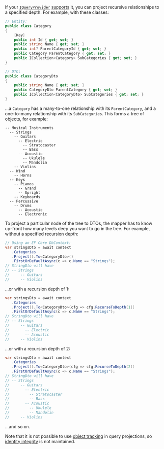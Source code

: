 If your [`IQueryProvider`](https://docs.microsoft.com/en-us/dotnet/api/system.linq.iqueryprovider) [supports](Entity-Framework#recursion) it, you can project recursive relationships to a specified depth. For example, with these classes:

```C#
// Entity:
public class Category
{
    [Key]
    public int Id { get; set; }
    public string Name { get; set; }
    public int? ParentCategoryId { get; set; }
    public Category ParentCategory { get; set; }
    public ICollection<Category> SubCategories { get; set; }
}

// DTO:
public class CategoryDto
{
    public string Name { get; set; }
    public CategoryDto ParentCategory { get; set; }
    public ICollection<CategoryDto> SubCategories { get; set; }
}
```

...a `Category` has a many-to-one relationship with its `ParentCategory`, and a one-to-many relationship with its `SubCategories`. This forms a tree of objects, for example:

```
-- Musical Instruments
  -- Strings
    -- Guitars
      -- Electric
        -- Stratocaster
        -- Bass
      -- Acoustic
        -- Ukulele
        -- Mandolin
    -- Violins
  -- Wind
    -- Horns
  -- Keys
    -- Pianos
      -- Grand
      -- Upright
    -- Keyboards
  -- Percussive
    -- Drums
      -- Acoustic
      -- Electronic
```

To project a particular node of the tree to DTOs, the mapper has to know up-front how many levels deep you want to go in the tree. For example, without a specified recursion depth:

```C#
// Using an EF Core DbContext:
var stringsDto = await context
   .Categories
   .Project().To<CategoryDto>()
   .FirstOrDefaultAsync(c => c.Name == "Strings");
// StringDto will have
// -- Strings
//     -- Guitars
//     -- Violins
```

...or with a recursion depth of 1:

```C#
var stringsDto = await context
   .Categories
   .Project().To<CategoryDto>(cfg => cfg.RecurseToDepth(1))
   .FirstOrDefaultAsync(c => c.Name == "Strings");
// StringDto will have
// -- Strings
//     -- Guitars
//       -- Electric
//       -- Acoustic
//     -- Violins
```

...or with a recursion depth of 2:

```C#
var stringsDto = await context
   .Categories
   .Project().To<CategoryDto>(cfg => cfg.RecurseToDepth(2))
   .FirstOrDefaultAsync(c => c.Name == "Strings");
// StringDto will have
// -- Strings
//     -- Guitars
//       -- Electric
//         -- Stratocaster
//         -- Bass
//       -- Acoustic
//         -- Ukulele
//         -- Mandolin
//     -- Violins
```

...and so on.

Note that it is not possible to use [object tracking](Mapped-Object-Tracking) in query projections, so [identity integrity](Mapped-Object-Tracking#identity-integrity) is not maintained.